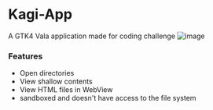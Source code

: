 # Kagi-App
A GTK4 Vala application made for coding challenge
![image](https://github.com/user-attachments/assets/b42c53bc-a2cd-4d95-bf25-3cccbfceeb4f)


### Features
- Open directories
- View shallow contents
- View HTML files in WebView
- sandboxed and doesn't have access to the file system



